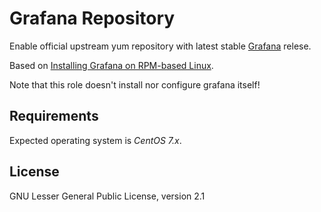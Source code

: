 Grafana Repository
==================

Enable official upstream yum repository with latest stable
[Grafana](https://grafana.com/) relese.

Based on [Installing Grafana on RPM-based
Linux](http://docs.grafana.org/installation/rpm/).

Note that this role doesn't install nor configure grafana itself!

Requirements
------------

Expected operating system is *CentOS 7.x*.

License
-------

GNU Lesser General Public License, version 2.1
